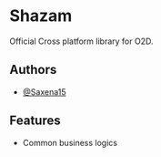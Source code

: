 # Shazam

Official Cross platform library for O2D.


## Authors

- [@Saxena15](https://www.github.com/Saxena15)


## Features

- Common business logics
